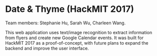 # Date & Thyme (HackMIT 2017)
Team members: Stephanie Hu, Sarah Wu, Charleen Wang. 

This web application uses text/image recognition to extract information from flyers and create new Google Calendar events. It was built for HackMIT 2017 as a proof-of-concept, with future plans to expand the backend and improve the user interface. 
